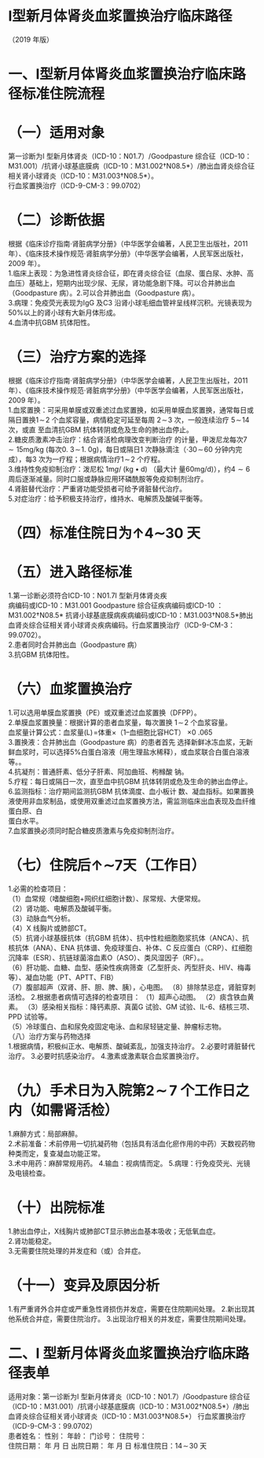 # Ⅰ型新月体肾炎血浆置换治疗临床路径  
（2019 年版）  
# 一、Ⅰ型新月体肾炎血浆置换治疗临床路径标准住院流程  
# （一）适用对象  
第一诊断为I 型新月体肾炎（ICD-10：N01.7）/Goodpasture 综合征（ICD-10：M31.001）/抗肾小球基底膜病（ICD-10：M31.002†N08.5\*）/肺出血肾炎综合征相关肾小球肾炎（ICD-10：M31.003†N08.5\*）。  
行血浆置换治疗（ICD-9-CM-3：99.0702）  
# （二）诊断依据  
根据《临床诊疗指南·肾脏病学分册》（中华医学会编著，人民卫生出版社，2011 年）、《临床技术操作规范·肾脏病学分册》（中华医学会编著，人民军医出版社，2009 年）。  
1.临床上表现：为急进性肾炎综合征，即在肾炎综合征（血尿、蛋白尿、水肿、高血压）基础上，短期内出现少尿、无尿，肾功能急剧下降。可以合并肺出血（Goodpasture 病）。2.可以合并肺出血（Goodpasture 病）。  
3.病理：免疫荧光表现为IgG 及C3 沿肾小球毛细血管袢呈线样沉积。光镜表现为$50\%$以上的肾小球有大新月体形成。  
4.血清中抗GBM 抗体阳性。  
# （三）治疗方案的选择  
根据《临床诊疗指南·肾脏病学分册》（中华医学会编著，人民卫生出版社，2011 年）、《临床技术操作规范·肾脏病学分册》（中华医学会编著，人民军医出版社，2009 年）。  
1.血浆置换：可采用单膜或双重滤过血浆置换，如采用单膜血浆置换，通常每日或隔日置换$1\!\sim\!2$ 个血浆容量，病情稳定可延至每周 $2\!\sim\!3$  次，一般连续治疗 $5\!\sim\!14$  次，或直 至血清抗GBM 抗体转阴或危及生命的肺出血停止。  
2.糖皮质激素冲击治疗：结合肾活检病理改变判断治疗 的计量，甲泼尼龙每次$7{\sim}15\mathrm{mg/kg}$ (每次$0.\ 3\!\sim\!1.\ 0\mathrm{g})$，每日或隔日1 次静脉滴注（$\cdot30\!\sim\!60$ 分钟内完成），每3 次为一疗程；根据病情治疗$1\!\sim\!2$ 个疗程。  
3.维持性免疫抑制治疗：泼尼松 ${{1\mathrm{m}g}/\mathrm{~\left(\mathrm{kg}\bullet\mathrm{d}\right)}}$ （最大计 量$60\mathrm{mg/d})$），约$4{\sim}6$ 周后逐渐减量。同时口服或静脉应用环磷酰胺等免疫抑制剂治疗。  
4.肾脏替代治疗：严重肾功能受损者可给予肾脏替代治疗。  
5.对症治疗：给予积极支持治疗，维持水、电解质及酸碱平衡等。  
# （四）标准住院日为$\mathord{\uparrow}4\mathord{\sim}30$ 天  
# （五）进入路径标准  
1.第一诊断必须符合ICD-10：N01.7I 型新月体肾炎疾  
病编码或ICD-10：M31.001 Goodpasture 综合征疾病编码或ICD-10 ：M31.002†N08.5\* 抗肾小球基底膜病疾病编码或ICD-10：M31.003†N08.5\*肺出血肾炎综合征相关肾小球肾炎疾病编码。行血浆置换治疗（ICD-9-CM-3：99.0702）。  
2.患者同时合并肺出血（Goodpasture 病）  
3.抗GBM 抗体阳性。  
# （六）血浆置换治疗  
1.可以选用单膜血浆置换（PE）或双重滤过血浆置换（DFPP）。  
2.单膜血浆置换量：根据计算的患者血浆量，每次置换 $1\!\sim\!2$ 个血浆容量。  
血浆量计算公式：血浆量$\mathrm{(L)}\!=$体重$\times$（1–血细胞比容HCT） $\times0$ .065  
3.置换液：合并肺出血（Goodpasture 病）的患者首先 选择新鲜冰冻血浆，无新鲜血浆时，可以选择$5\%$白蛋白溶液（用生理盐水稀释），或血浆联合白蛋白溶液等。。  
4.抗凝剂：普通肝素、低分子肝素、阿加曲班、枸橼酸 钠。  
5.疗程：每日或隔日一次，直至血中抗GBM 抗体转阴或危及生命的肺出血停止。  
6.监测指标：治疗期间监测抗GBM 抗体滴度、血小板计 数、凝血指标。如果置换液使用非血浆制品，或使用双重滤过血浆置换方法，需监测临床出血表现及血纤维蛋白原、白  
蛋白水平。  
7.血浆置换必须同时配合糖皮质激素与免疫抑制剂治疗。  
# （七）住院后$\mathord{\uparrow}\mathord{\sim}7$天（工作日）  
1.必需的检查项目：  
（1）血常规（嗜酸细胞$+$网织红细胞计数）、尿常规、大便常规。  
（2）肾功能、电解质及酸碱平衡。  
（3）动脉血气分析。  
（4）X 线胸片或肺部CT。  
（5）抗肾小球基膜抗体（抗GBM 抗体）、抗中性粒细胞胞浆抗体（ANCA）、抗核抗体（ANA）、ENA 抗体谱、免疫球蛋白、补体、C 反应蛋白（CRP）、红细胞沉降率（ESR）、抗链球菌溶血素O（ASO）、类风湿因子（RF）。。  
（6）肝功能、血糖、血型、感染性疾病筛查（乙型肝炎、丙型肝炎、HIV、梅毒等）、凝血功能（PT、APTT、FIB）  
（7）腹部超声（双肾、肝、胆、脾、胰），心电图。 （8）排除禁忌症，肾脏穿刺活检。 2.根据患者病情可选择的检查项目： （1）超声心动图。 （2）痰含铁血黄素。 （3）感染相关指标：降钙素原、真菌G 试验、GM 试验、IL-6、结核三项、PPD 试验等。  
（5）冷球蛋白、血和尿免疫固定电泳、血和尿轻链定量、肿瘤标志物。  
（八）治疗方案与药物选择  
1.根据病情，积极纠正水、电解质、酸碱紊乱，加强支持治疗。 2.必要时肾脏替代治疗。 3.必要时抗感染治疗。 4.激素或激素联合血浆置换治疗。  
# （九）手术日为入院第$\mathord{\mathbf{2}}\!\sim\!\!7$ 个工作日之内（如需肾活检）  
1.麻醉方式：局部麻醉。  
2.术前准备：术前停用一切抗凝药物（包括具有活血化瘀作用的中药）天数视药物种类而定，复查凝血功能正常。  
3.术中用药：麻醉常规用药。  4.输血：视病情而定。  5.病理：行免疫荧光、光镜及电镜检查。  
# （十）出院标准  
1.肺出血停止，X线胸片或肺部CT显示肺出血基本吸收；无低氧血症。  
2.肾功能稳定。  
3.无需要住院处理的并发症和（或）合并症。  
# （十一）变异及原因分析  
1.有严重肾外合并症或严重急性肾损伤并发症，需要在住院期间处理。 2.新出现其他系统合并症，需要住院治疗。 3.出现治疗相关的并发症，需要住院期间处理。  
# 二、I 型新月体肾炎血浆置换治疗临床路径表单  
适用对象：第一诊断为I 型新月体肾炎（ICD-10：N01.7）/Goodpasture 综合征（ICD-10：M31.001）/抗肾小球基底膜病（ICD-10：M31.002†N08.5\*）/肺出血肾炎综合征相关肾小球肾炎（ICD-10：M31.003†N08.5\*） 行血浆置换治疗（ICD-9-CM-3：99.0702）  
患者姓名：       性别：    年龄：      门诊号：        住院号：  
住院日期：     年  月  日    出院日期：     年  月  日   标准住院日：$14\!\sim\!30$ 天  
